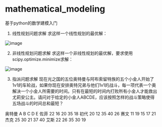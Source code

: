 # mathematical_modeling
基于python的数学建模入门
1. 线性规划问题求解
求这样一个线性规划的最优解：


![image](https://user-images.githubusercontent.com/70732517/178141866-40342215-b98d-41af-b619-a5803cf1a8c6.png)

2. 非线性规划问题求解
求这样一个非线性规划的最优解，要求使用scipy.optimize.minimize求解：

![image](https://user-images.githubusercontent.com/70732517/178141872-8bbcf01c-96dc-461a-9744-28d8e6531bc4.png)

3. 指派问题求解
现在光之国的五位奥特曼与阿布索留特族的五个小金人开始了1v1的车轮战，如果你现在安排奥特兄弟与他们1v1的战斗，每一项代表一个奥解决一个小金人所需要的时间。只有在最短的时间内打败所有小金人才能救出尤莉安公主。请问对于给定的小金人ABCDE，应该按照怎样的战斗策略使得五场战斗的时间总和最短？

奥特曼	A	B	C	D	E
佐菲	22	16	20	35	18
初代	20	12	35	40	26
赛文	11	19	15	17	21
杰克	25	30	21	37	40
艾斯	22	26	35	30	19

